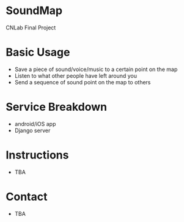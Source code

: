# SoundMap
CNLab Final Project

# Basic Usage
- Save a piece of sound/voice/music to a certain point on the map
- Listen to what other people have left around you
- Send a sequence of sound point on the map to others

# Service Breakdown
- android/iOS app
- Django server

# Instructions
- TBA

# Contact
- TBA
